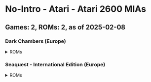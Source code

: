 # No-Intro - Atari - Atari 2600 MIAs
## Games: 2, ROMs: 2, as of 2025-02-08
### Dark Chambers (Europe)
<details>
<summary>ROMs</summary>

- Dark Chambers (Europe).a26, CRC: a138b73a
</details>

### Seaquest - International Edition (Europe)
<details>
<summary>ROMs</summary>

- Seaquest - International Edition (Europe).a26, CRC: 01fb2a60
</details>

